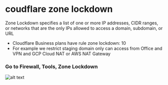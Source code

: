 # coudflare zone lockdown
Zone Lockdown specifies a list of one or more IP addresses, CIDR ranges, or networks that are the only IPs allowed to access a domain, subdomain, or URL
- Cloudflare Business plans have rule zone lockdown: 10
- For example we restrict staging domain only can access from Office and VPN and GCP Cloud NAT or AWS NAT Gateway

### Go to Firewall, Tools, Zone Lockdown
![alt text](https://i.imgur.com/CkHxbS3.png)

